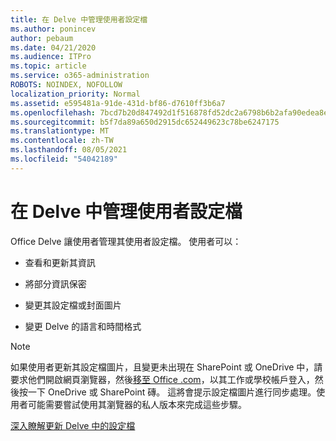 ```yaml
---
title: 在 Delve 中管理使用者設定檔
ms.author: ponincev
author: pebaum
ms.date: 04/21/2020
ms.audience: ITPro
ms.topic: article
ms.service: o365-administration
ROBOTS: NOINDEX, NOFOLLOW
localization_priority: Normal
ms.assetid: e595481a-91de-431d-bf86-d7610ff3b6a7
ms.openlocfilehash: 7bcd7b20d847492d1f516878fd52dc2a6798b6b2afa90edea8eb4e460834a4eb
ms.sourcegitcommit: b5f7da89a650d2915dc652449623c78be6247175
ms.translationtype: MT
ms.contentlocale: zh-TW
ms.lasthandoff: 08/05/2021
ms.locfileid: "54042189"
---
```

# <a name="manage-user-profiles-in-delve"></a>在 Delve 中管理使用者設定檔

Office Delve 讓使用者管理其使用者設定檔。 使用者可以：
  
- 查看和更新其資訊
    
- 將部分資訊保密
    
- 變更其設定檔或封面圖片
    
- 變更 Delve 的語言和時間格式
    
> [!NOTE]
> 如果使用者更新其設定檔圖片，且變更未出現在 SharePoint 或 OneDrive 中，請要求他們開啟網頁瀏覽器，然後[移至 Office .com](https://www.office.com)，以其工作或學校帳戶登入，然後按一下 OneDrive 或 SharePoint 磚。 這將會提示設定檔圖片進行同步處理。使用者可能需要嘗試使用其瀏覽器的私人版本來完成這些步驟。 
  
[深入瞭解更新 Delve 中的設定檔](https://go.microsoft.com/fwlink/?linkid=735070)
  

